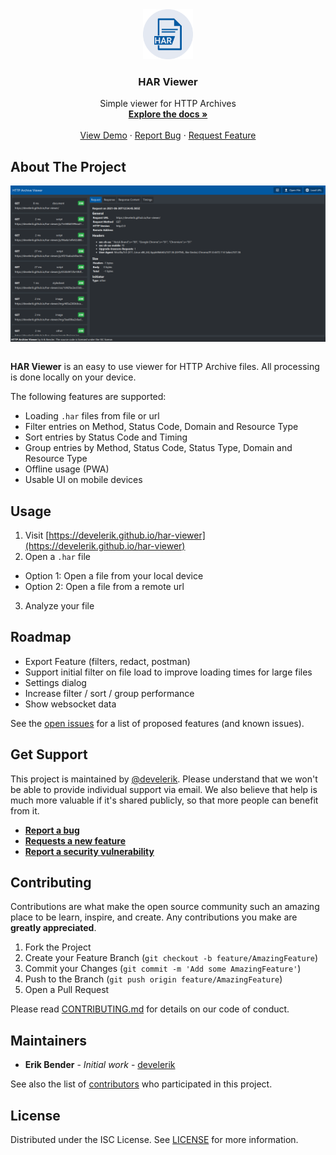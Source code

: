 <div align="center">
  <a href="https://github.com/develerik/har-viewer">
    <img src="src/assets/icon.svg" alt="Logo" width="80" height="80">
  </a>

<h3 align="center">HAR Viewer</h3>

  <p align="center">
    Simple viewer for HTTP Archives
    <br />
    <a href="https://github.com/develerik/har-viewer"><strong>Explore the docs »</strong></a>
    <br />
    <br />
    <a href="https://develerik.github.io/har-viewer">View Demo</a>
    ·
    <a href="https://github.com/develerik/har-viewer/issues/new/choose">Report Bug</a>
    ·
    <a href="https://github.com/develerik/har-viewer/issues/new/choose">Request Feature</a>
  </p>
</div>

## About The Project

<div align="center">
  <img align="center" src="docs/screenshot.png" alt="Logo" width="720">
</div>
<br />

**HAR Viewer** is an easy to use viewer for HTTP Archive files. All processing is done locally on your device.

The following features are supported:

- Loading `.har` files from file or url
- Filter entries on Method, Status Code, Domain and Resource Type
- Sort entries by Status Code and Timing
- Group entries by Method, Status Code, Status Type, Domain and Resource Type
- Offline usage (PWA)
- Usable UI on mobile devices

## Usage

1. Visit [https://develerik.github.io/har-viewer](https://develerik.github.io/har-viewer)
2. Open a `.har` file
  - Option 1: Open a file from your local device
  - Option 2: Open a file from a remote url
3. Analyze your file

## Roadmap

- Export Feature (filters, redact, postman)
- Support initial filter on file load to improve loading times for large files
- Settings dialog
- Increase filter / sort / group performance
- Show websocket data

See the [open issues](https://github.com/develerik/har-viewer/issues) for a list of proposed features
(and known issues).

## Get Support

This project is maintained by [@develerik](https://github.com/develerik). Please understand that we won't be able to
provide individual support via email. We also believe that help is much more valuable if it's shared publicly, so that
more people can benefit from it.

- [**Report a bug**](https://github.com/develerik/har-viewer/issues/new?labels=bug&template=bug_report.md)
- [**Requests a new
  feature**](https://github.com/develerik/har-viewer/issues/new?labels=enhancement&template=feature_request.md)
- [**Report a security
  vulnerability**](https://github.com/develerik/har-viewer/issues/new?labels=vulnerability&template=vulnerability_report.md)

## Contributing

Contributions are what make the open source community such an amazing place to be learn, inspire, and create. Any
contributions you make are **greatly appreciated**.

1. Fork the Project
2. Create your Feature Branch (`git checkout -b feature/AmazingFeature`)
3. Commit your Changes (`git commit -m 'Add some AmazingFeature'`)
4. Push to the Branch (`git push origin feature/AmazingFeature`)
5. Open a Pull Request

Please read [CONTRIBUTING.md](CONTRIBUTING.md) for details on our code of conduct.

## Maintainers

- **Erik Bender** - *Initial work* - [develerik](https://github.com/develerik)

See also the list of [contributors](https://github.com/develerik/har-viewer/graphs/contributors) who participated in
this project.

## License

Distributed under the ISC License. See [LICENSE](LICENSE) for more information.
